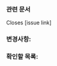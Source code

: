 ### 관련 문서
<!--노션, Figma, 이슈 링크-->

Closes [issue link]

### 변경사항:
<!--중요 커밋은 링크로 연결해서 추가-->

### 확인할 목록:
<!--테스트 목록 및 테스트 방법을 작성-->